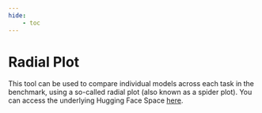 ```yaml
---
hide:
    - toc
---
```

# Radial Plot

This tool can be used to compare individual models across each task in the benchmark,
using a so-called radial plot (also known as a spider plot). You can access the
underlying Hugging Face Space [here](https://huggingface.co/spaces/alexandrainst/radial-plot-generator).

<script
 type="module"
 src="https://gradio.s3-us-west-2.amazonaws.com/4.39.0/gradio.js"
></script>

<gradio-app src="https://alexandrainst-radial-plot-generator.hf.space"></gradio-app>
